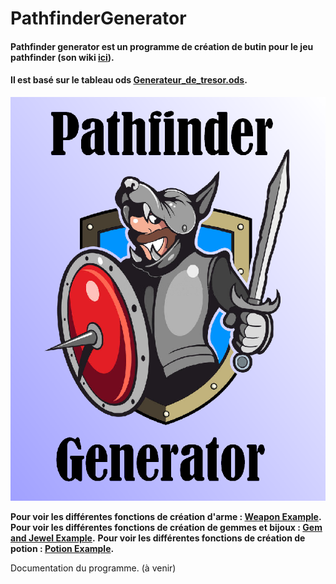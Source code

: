 # PathfinderGenerator

#### Pathfinder generator est un programme de création de butin pour le jeu pathfinder (son wiki [ici](https://www.pathfinder-fr.org/Wiki/)).  
#### Il est basé sur le tableau ods [Generateur_de_tresor.ods](Ressources/Generateur_de_tresor.ods).

![PathfinderGenerator](Ressources/PathfinderGenerator.png)

**Pour voir les différentes fonctions de création d'arme : [Weapon Example](Ressources/Weapon_Example.txt).**
**Pour voir les différentes fonctions de création de gemmes et bijoux : [Gem and Jewel Example](Ressources/GemAndJewel_Example.txt).**
**Pour voir les différentes fonctions de création de potion : [Potion Example](Ressources/Potion_Example.txt).**

Documentation du programme. (à venir)
